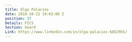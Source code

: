 ```yaml
---
title: Olga Palacios
date: 2018-10-22 19:03:00 Z
position: 37
Details: FICS
Section: board
Link: https://www.linkedin.com/in/olga-palacios-68b29b5/
---
```


